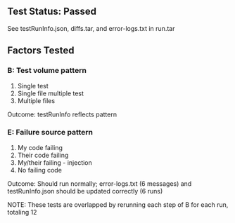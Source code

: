 ## Test Status: Passed
See testRunInfo.json, diffs.tar, and error-logs.txt in run.tar

## Factors Tested
### B: Test volume pattern
1. Single test
2. Single file multiple test
3. Multiple files

Outcome: testRunInfo reflects pattern
### E: Failure source pattern
1. My code failing
2. Their code failing
3. My/their failing - injection
4. No failing code

Outcome: Should run normally; error-logs.txt (6 messages) and testRunInfo.json should be updated correctly (6 runs)

NOTE: These tests are overlapped by rerunning each step of B for each run, totaling 12
